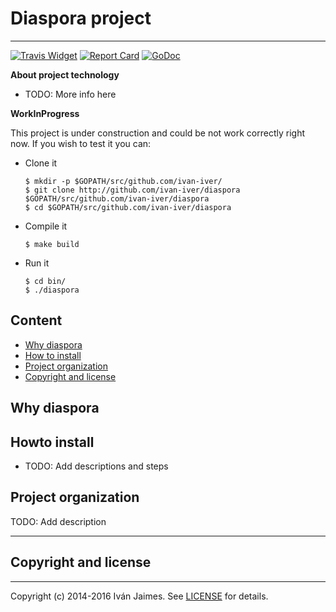 # Diaspora project

***

[![Travis Widget]][Travis] [![Report Card]][Report] [![GoDoc]][DocDiaspora]

[Travis]: https://travis-ci.org/ivan-iver/diaspora
[Travis Widget]: https://travis-ci.org/ivan-iver/diaspora.svg?branch=master

[Report Card]: https://goreportcard.com/badge/github.com/ivan-iver/diaspora
[Report]: https://goreportcard.com/report/github.com/ivan-iver/diaspora

[GoDoc]: https://godoc.org/github.com/ivan-iver/diaspora?status.svg
[DocDiaspora]: https://godoc.org/github.com/ivan-iver/diaspora


**About project technology**

  - TODO: More info here
  
**WorkInProgress**

This project is under construction and could be not work correctly right now. If you wish to test it you can: 

* Clone it

  ```
  $ mkdir -p $GOPATH/src/github.com/ivan-iver/
  $ git clone http://github.com/ivan-iver/diaspora $GOPATH/src/github.com/ivan-iver/diaspora
  $ cd $GOPATH/src/github.com/ivan-iver/diaspora
  ```
  
* Compile it

  ```
  $ make build
  ```
  
* Run it

  ```
  $ cd bin/
  $ ./diaspora
  ```

## Content

 * [Why diaspora](#why)
 * [How to install](#install)
 * [Project organization](#org)
 * [Copyright and license](#license)


<a name="why"></a>

## Why diaspora

<a name="install"></a>

## Howto install 

- TODO: Add descriptions and steps

<a name="org"></a>

## Project organization

TODO: Add description

<a name="license"></a>

***

## Copyright and license

***

Copyright (c) 2014-2016 Iván Jaimes. See [LICENSE](LICENSE) for details.
